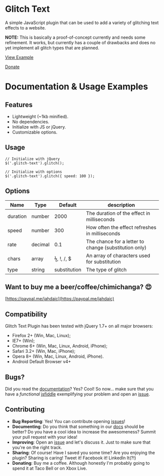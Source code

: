 # Glitch Text
A simple JavaScript plugin that can be used to add a variety of glitching text effects to a website.

__NOTE:__ This is basically a proof-of-concept currently and needs some refinement. It works, but currently has a couple of drawbacks and does no yet implement all glitch types that are planned.

[View Example](https://jahdaic.github.io/Glitch-Text/test/test.html)


[Donate](https://jahdaic.github.io/Glitch-Text)

# Documentation & Usage Examples

## Features

  * Lightweight (~1kb minified).
  * No dependencies.
  * Initialize with JS or jQuery.
  * Customizable options.

## Usage

```
// Initialize with jQuery
$('.glitch-text').glitch();

// Initialize with options
$('.glitch-text').glitch({ speed: 100 });
```

## Options

| Name     | Type    | Default      | description                                           |
| -------- |-------- | ------------ | ----------------------------------------------------- |
| duration | number  | 2000         | The duration of the effect in milliseconds            |
| speed    | number  | 300          | How often the effect refreshes in milliseconds        |
| rate     | decimal | 0.1          | The chance for a letter to change (substitution only) |
| chars    | array   | ϟ, !, /, $   | An array of characters used for substitution          |
| type     | string  | substitution | The type of glitch                                    |

## Want to buy me a beer/coffee/chimichanga? :heart_eyes:
[https://paypal.me/jahdaic](https://paypal.me/jahdaic)

## Compatibility
Glitch Text Plugin has been tested with jQuery 1.7+ on all major browsers:

 * Firefox 2+ (Win, Mac, Linux);
 * IE7+ (Win);
 * Chrome 6+ (Win, Mac, Linux, Android, iPhone);
 * Safari 3.2+ (Win, Mac, iPhone);
 * Opera 8+ (Win, Mac, Linux, Android, iPhone).
 * Android Default Browser v4+

## Bugs?
Did you read the [documentation](https://jahdaic.github.io/Glitch-Text)? Yes? Cool! So now... make sure that you have a *functional* [jsfiddle](http://jsfiddle.net/) exemplifying your problem and open an [issue](https://github.com/jahdaic/Glitch-Text/issues).

## Contributing
 * **Bug Reporting**: Yes! You can contribute opening [issues](https://github.com/jahdaic/Glitch-Text/issues)!
 * **Documenting**: Do you think that something in our [docs](https://jahdaic.github.io/Glitch-Text) should be better? Do you have a cool idea to increase the awesomeness? Summit your pull request with your idea!
 * **Improving**: Open an [issue](https://github.com/jahdaic/Glitch-Text/issues) and let's discuss it. Just to make sure that you're on the right track.
 * **Sharing**: Of course! Have I saved you some time? Are you enjoying the plugin? Sharing is caring! Tweet it! Facebook it! LinkedIn It(?!)
 * **Donating**: Buy me a coffee. Although honestly I'm probably going to spend it at Taco Bell or on Xbox Live.
